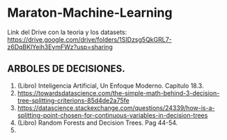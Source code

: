 # Maraton-Machine-Learning

Link del Drive con la teoria y los datasets: https://drive.google.com/drive/folders/1SIDzsg5QkGRL7-z6DqBKlYeih3EymFWz?usp=sharing

## ARBOLES DE DECISIONES.
 1. (Libro) Inteligencia Artificial, Un Enfoque Moderno. Capitulo 18.3.
 2. https://towardsdatascience.com/the-simple-math-behind-3-decision-tree-splitting-criterions-85d4de2a75fe 
 3. https://datascience.stackexchange.com/questions/24339/how-is-a-splitting-point-chosen-for-continuous-variables-in-decision-trees
 4. (Libro) Random Forests and Decision Trees. Pag 44-54.
 5. 
